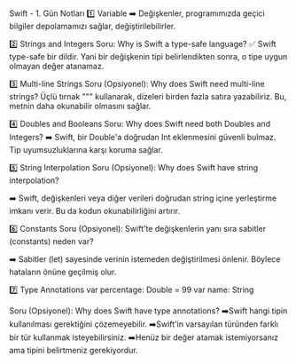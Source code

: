  Swift - 1. Gün Notları
1️⃣ Variable
➡️ Değişkenler, programımızda geçici bilgiler depolamamızı sağlar, değiştirilebilirler.

2️⃣ Strings and Integers
Soru: Why is Swift a type-safe language?
✅ Swift type-safe bir dildir. Yani bir değişkenin tipi belirlendikten sonra, o tipe uygun olmayan değer atanamaz.

3️⃣ Multi-line Strings
Soru (Opsiyonel): Why does Swift need multi-line strings?
Üçlü tırnak """ kullanarak, dizeleri birden fazla satıra yazabiliriz. Bu, metnin daha okunabilir olmasını sağlar.


4️⃣ Doubles and Booleans
Soru: Why does Swift need both Doubles and Integers?
➡️ Swift, bir Double'a doğrudan Int eklenmesini güvenli bulmaz. Tip uyumsuzluklarına karşı koruma sağlar.

5️⃣ String Interpolation
Soru (Opsiyonel): Why does Swift have string interpolation?

➡️ Swift, değişkenleri veya diğer verileri doğrudan string içine yerleştirme imkanı verir. Bu da kodun okunabilirliğini artırır.

6️⃣ Constants
Soru (Opsiyonel): Swift'te değişkenlerin yanı sıra sabitler (constants) neden var?

➡️ Sabitler (let) sayesinde verinin istemeden değiştirilmesi önlenir. Böylece hataların önüne geçilmiş olur.

7️⃣ Type Annotations
var percentage: Double = 99
var name: String

Soru (Opsiyonel): Why does Swift have type annotations?
➡️Swift hangi tipin kullanılması gerektiğini çözemeyebilir.
➡️Swift'in varsayılan türünden farklı bir tür kullanmak isteyebilirsiniz.
➡️Henüz bir değer atamak istemiyorsanız ama tipini belirtmeniz gerekiyordur.
